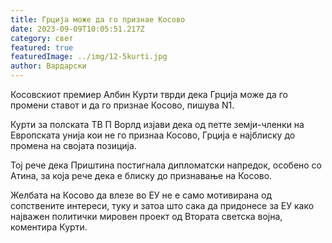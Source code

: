 ```yaml
---
title: Грција може да го признае Косово
date: 2023-09-09T10:05:51.217Z
category: свет
featured: true
featuredImage: ../img/12-5kurti.jpg
author: Вардарски
---
```

Косовскиот премиер Албин Курти тврди дека Грција може да го промени ставот и да го признае Косово, пишува N1.

Курти за полската ТВ П Ворлд изјави дека од петте земји-членки на Европската унија кои не го признаа Косово, Грција е најблиску до промена на својата позиција.

Тој рече дека Приштина постигнала дипломатски напредок, особено со Атина, за која рече дека е блиску до признавање на Косово.

Желбата на Косово да влезе во ЕУ не е само мотивирана од сопствените интереси, туку и затоа што сака да придонесе за ЕУ ​​како најважен политички мировен проект од Втората светска војна, коментира Курти.